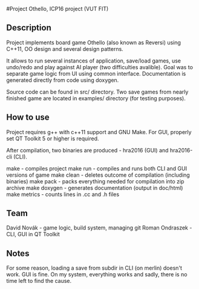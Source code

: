 #Project
Othello, ICP16 project (VUT FIT)

Description
-----------
Project implements board game Othello (also known as Reversi) using C++11, OO design and several design patterns.

It allows to run several instances of application, save/load games, use undo/redo and play against AI player (two difficulties avalible). Goal was to separate game logic from UI using common interface. Documentation is generated directly from code using doxygen.

Source code can be found in src/ directory. Two save games from nearly finished game are located in examples/ directory (for testing purposes).

How to use
----------
Project requires g++ with c++11 support and GNU Make. For GUI, properly set QT Toolkit 5 or higher is required.

After compilation, two binaries are produced - hra2016 (GUI) and hra2016-cli (CLI).

make         - compiles project
make run     - compiles and runs both CLI and GUI versions of game
make clean   - deletes outcome of compilation (including binaries)
make pack    - packs everything needed for compilation into zip archive
make doxygen - generates documentation (output in doc/html)
make metrics - counts lines in .cc and .h files

Team
----
David Novák     - game logic, build system, managing git
Roman Ondraszek - CLI, GUI in QT Toolkit

Notes
-----
For some reason, loading a save from subdir in CLI (on merlin) doesn't work. GUI is fine. On my system, everything works and sadly, there is no time left to find the cause.

